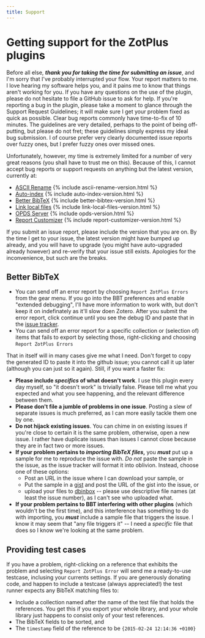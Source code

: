 ```yaml
---
title: Support
---
```


# Getting support for the ZotPlus plugins

Before all else, ***thank you for taking the time for submitting an issue***, and I'm sorry that I've probably
interrupted your flow.
Your report matters to me. I love hearing my software helps you, and it pains me
to know that things aren't working for you.
If you have any questions on the use of the plugin, please do not hesitate to file a GitHub issue to ask for help. If
you're reporting a bug in the plugin, please take a moment to glance through the Support Request Guidelines; it will
make sure I get your problem fixed as quick as possible. Clear bug reports commonly have time-to-fix of 10 minutes. The
guidelines are very detailed, perhaps to the point of being off-putting, but please do not fret; these guidelines
simply express my ideal bug submission. I of course prefer very clearly documented issue reports over fuzzy ones, but I
prefer fuzzy ones over missed ones.

Unfortunately, however, my time is extremely limited for a number of very great reasons (you shall have to trust me on this). Because of this, I
cannot accept bug reports or support requests on anything but the latest version, currently at:

* [ASCII Rename](https://github.com/ZotPlus/zotero-ascii-rename/issues) {% include ascii-rename-version.html %}
* [Auto-index](https://github.com/ZotPlus/zotero-auto-index/issues) {% include auto-index-version.html %}
* [Better BibTeX](https://github.com/ZotPlus/zotero-better-bibtex/issues) {% include better-bibtex-version.html %}
* [Link local files](https://github.com/ZotPlus/zotero-link-local-files/issues) {% include link-local-files-version.html %}
* [OPDS Server](https://github.com/retorquere/zotero-opds/issues) {% include opds-version.html %}
* [Report Customizer](https://github.com/ZotPlus/zotero-report-customizer/issues) {% include report-customizer-version.html %}

If you submit an issue report, please include the version that you
are on. By the time I get to your issue, the latest version might
have bumped up already, and you will have to upgrade (you might
have auto-upgraded already however) and re-verify that your issue
still exists. Apologies for the inconvenience, but such
are the breaks.

## Better BibTeX

* You can send off an error report by choosing `Report ZotPlus Errors` from the gear menu.
  If you go into the BBT preferences and enable "extended debugging", I'll have more information to work
  with, but don't keep it on indefinately as it'll slow doen Zotero. After you submit the error report, click continue
  until you see the debug ID and paste that in the [issue
  tracker](https://github.com/ZotPlus/zotero-better-bibtex/issues).
* You can send off an error report for a specific collection or (selection of) items that fails to export by selecting those, right-clicking
  and choosing `Report ZotPlus Errors`

That in itself will in many cases give me what I need. Don't forget to copy the generated ID to paste it into the github
issue; you cannot call it up later (although you can just so it again). Still, if you want a faster fix:

* **Please include *specifics* of what doesn't work**. I use this plugin every day myself, so "it doesn't work" is trivially
  false. Please tell me what you expected and what you see happening, and the relevant difference between them.
* **Please don't file a jumble of problems in one issue**. Posting a slew of separate issues is much preferred, as I can
  more easily tackle them one by one.
* **Do not hijack existing issues**. You can chime in on existing issues if you're close to certain it is the same problem,
  otherwise, open a new issue. I rather have duplicate issues than issues I cannot close because they are in fact two or
  more issues.
* **If your problem pertains to *importing BibTeX files*,** you ***must*** put up a sample for me to reproduce the issue with.
  *Do not* paste the sample in the issue, as the issue tracker will format it into oblivion. Instead, choose one of
  these options:
  * Post an URL in the issue where I can download your sample, or
  * Put the sample in a [gist](https://gist.github.com/) and post the URL of the gist into the issue, or 
  * upload your files to [dbinbox](http://dbinbox.com/allthatisthecase) -- please use descriptive file names (at least
    the issue number), as I can't see who uploaded what.
* **If your problem pertains to BBT interfering with other plugins** (which wouldn't be the first time), and this interference
  has something to do with importing, you ***must*** include a sample file that triggers the issue. I know it may seem
  that "any file triggers it" -- I need a *specific* file that does so I know we're looking at the same problem.

## Providing test cases

If you have a problem, right-clicking on a reference that exhibits the problem and selecting `Report ZotPlus Error` will send me a ready-to-use
testcase, inclusing your currents settings. If you are generously donating code, and happen to include a testcase
(always appreciated!) the test runner expects any BibTeX matching files to:

* Include a collection named after the name of the test file that holds the references. You get this if you export your
  whole library, and your whole library just happens to consist only of your test references.
* The BibTeX fields to be sorted, and
* The `timestamp` field of the reference to be `{2015-02-24 12:14:36 +0100}`
